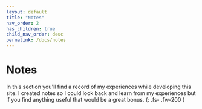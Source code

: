 ```yaml
---
layout: default
title: "Notes"
nav_order: 2
has_children: true
child_nav_order: desc
permalink: /docs/notes
---
```


# Notes

In this section you'll find a record of my experiences while developing this site. I created notes so I could look back and learn from my experiences but if you find anything useful that would be a great bonus.
{: .fs- .fw-200 }